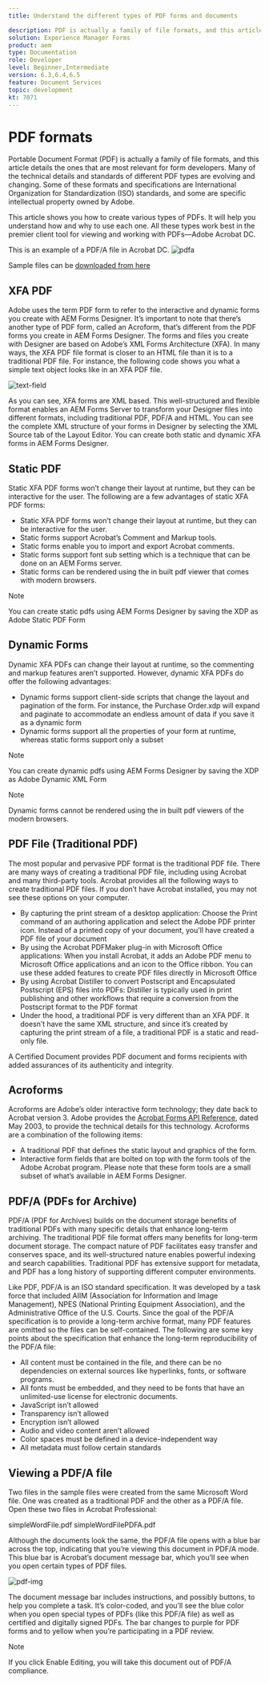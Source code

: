 ```yaml
---
title: Understand the different types of PDF forms and documents

description: PDF is actually a family of file formats, and this article describes the types of PDFs that are important and relevant for form developers.
solution: Experience Manager Forms
product: aem
type: Documentation
role: Developer
level: Beginner,Intermediate
version: 6.3,6.4,6.5
feature: Document Services
topic: development
kt: 7071
---
```


# PDF formats

Portable Document Format (PDF) is actually a family of file formats, and this article details the ones that are most relevant for form developers. Many of the technical details and standards of different PDF types are evolving and changing. Some of these formats and specifications are International Organization for Standardization (ISO) standards, and some are specific intellectual property owned by Adobe. 

This article shows you how to create various types of PDFs. It will help you understand how and why to use each one. All these types work best in the premier client tool for viewing and working with PDFs—Adobe Acrobat DC.

This is an example of a PDF/A file in Acrobat DC.
![pdfa](assets/pdfa-file-in-acrobat.png)

Sample files can be [downloaded from here](assets/pdf-file-types.zip)

## XFA PDF

Adobe uses the term PDF form to refer to the interactive and dynamic forms you create with AEM Forms Designer. It’s important to note that there’s another type of PDF form, called an Acroform, that’s different from the PDF forms you create in AEM Forms Designer. The forms and files you create with Designer are based on Adobe’s XML Forms Architecture (XFA). In many ways, the XFA PDF file format is closer to an HTML file than it is to a traditional PDF file. For instance, the following code shows you what a simple text object looks like in an XFA PDF file.

![text-field](assets/text-field.JPG)

As you can see, XFA forms are XML based. This well-structured and flexible format enables an AEM Forms Server to transform your Designer files into different formats, including traditional PDF, PDF/A and HTML. You can see the complete XML structure of your forms in Designer by selecting the XML Source tab of the Layout Editor. You can create both static and dynamic XFA forms in AEM Forms Designer.

## Static PDF

Static XFA PDF forms won’t change their layout at runtime, but they can be interactive for the user. The following are a few advantages of static XFA PDF forms:

* Static XFA PDF forms won’t change their layout at runtime, but they can be interactive for the user. 
* Static forms support Acrobat’s Comment and Markup tools.
* Static forms enable you to import and export Acrobat comments.
* Static forms support font sub setting which is a technique that can be done on an AEM Forms server.
* Static forms can be rendered using the in built pdf viewer that comes with modern browsers.

>[!NOTE]
> You can create static pdfs using AEM Forms Designer by saving the XDP as Adobe Static PDF Form

## Dynamic Forms

Dynamic XFA PDFs can change their layout at runtime, so the commenting and markup features aren’t supported. However, dynamic XFA PDFs do offer the following advantages:

* Dynamic forms support client-side scripts that change the layout and pagination of the form. For instance, the Purchase Order.xdp will expand and paginate to accommodate an endless amount of data if you save it as a dynamic form
* Dynamic forms support all the properties of your form at runtime, whereas static forms support only a subset


>[!NOTE]
> You can create dynamic pdfs using AEM Forms Designer by saving the XDP as Adobe Dynamic XML Form

>[!NOTE]
> Dynamic forms cannot be rendered using the in built pdf viewers of the modern browsers.


## PDF File (Traditional PDF)

The most popular and pervasive PDF format is the traditional PDF file. There are many ways of creating a traditional PDF file, including using Acrobat and many third-party tools. Acrobat provides all the following ways to create traditional PDF files. If you don’t have Acrobat installed, you may not see these options on your computer.

* By capturing the print stream of a desktop application: Choose the Print command of an authoring application and select the Adobe PDF printer icon. Instead of a printed copy of your document, you’ll have created a PDF file of your document
* By using the Acrobat PDFMaker plug-in with Microsoft Office applications: When you install Acrobat, it adds an Adobe PDF menu to Microsoft Office applications and an icon to the Office ribbon. You can use these added features to create PDF files directly in Microsoft Office
* By using Acrobat Distiller to convert Postscript and Encapsulated Postscript (EPS) files into PDFs: Distiller is typically used in print publishing and other workflows that require a conversion from the Postscript format to the PDF format
* Under the hood, a traditional PDF is very different than an XFA PDF. It doesn’t have the same XML structure, and since it’s created by capturing the print stream of a file, a traditional PDF is a static and read-only file.

A Certified Document provides PDF document and forms recipients with added assurances of its authenticity and integrity.

## Acroforms

Acroforms are Adobe’s older interactive form technology; they date back to Acrobat version 3. Adobe provides the [Acrobat Forms API Reference](assets/FormsAPIReference.pdf), dated May 2003, to provide the technical details for this technology. Acroforms are a combination of the
following items:

* A traditional PDF that defines the static layout and graphics of the form.   
* Interactive form fields that are bolted on top with the form tools of the Adobe Acrobat program. Please note that these form tools are a small subset of what’s available in AEM Forms Designer.

## PDF/A (PDFs for Archive)

PDF/A (PDF for Archives) builds on the document storage benefits of traditional PDFs with many specific details that enhance long-term archiving. The traditional PDF file format offers many benefits for long-term document storage. The compact nature of PDF facilitates easy transfer and conserves space, and its well-structured nature enables powerful indexing and search capabilities. Traditional PDF has extensive support for metadata, and PDF has a long history of supporting different computer environments.

Like PDF, PDF/A is an ISO standard specification. It was developed by a task force that included AIIM (Association for Information and Image Management), NPES (National Printing Equipment Association), and the Administrative Office of the U.S. Courts. Since the goal of the PDF/A specification is to provide a long-term archive format, many PDF features are omitted so the files can be self-contained. The following are some key points about the specification that enhance the long-term reproducibility of the PDF/A file:  

* All content must be contained in the file, and there can be no dependencies on external sources like hyperlinks, fonts, or software programs.
* All fonts must be embedded, and they need to be fonts that have an unlimited-use license for electronic documents.
* JavaScript isn’t allowed
* Transparency isn’t allowed
* Encryption isn’t allowed
* Audio and video content aren’t allowed
* Color spaces must be defined in a device-independent way
* All metadata must follow certain standards

## Viewing a PDF/A file

Two files in the sample files were created from the same Microsoft Word file. One was created as a traditional PDF and the other as a PDF/A file. Open these two files in Acrobat Professional:

simpleWordFile.pdf
simpleWordFilePDFA.pdf

Although the documents look the same, the PDF/A file opens with a blue bar across the top, indicating that you’re viewing this document in PDF/A mode. This blue bar is Acrobat’s document message bar, which you’ll see when you open certain types of PDF files.

![pdf-img](assets/pdfa-message.png)

The document message bar includes instructions, and possibly buttons, to help you complete a task. It’s color-coded, and you’ll see the blue color when you open special types of PDFs (like this PDF/A file) as well as certified and digitally signed PDFs. The bar changes to purple for PDF forms and to yellow when you’re participating in a PDF review.

>[!NOTE]
> If you click Enable Editing, you will take this document out of PDF/A compliance.




